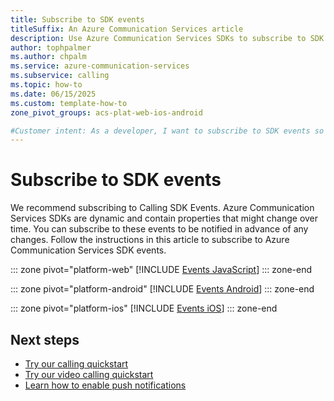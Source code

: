 ```yaml
---
title: Subscribe to SDK events
titleSuffix: An Azure Communication Services article
description: Use Azure Communication Services SDKs to subscribe to SDK events.
author: tophpalmer
ms.author: chpalm
ms.service: azure-communication-services
ms.subservice: calling
ms.topic: how-to 
ms.date: 06/15/2025
ms.custom: template-how-to
zone_pivot_groups: acs-plat-web-ios-android

#Customer intent: As a developer, I want to subscribe to SDK events so that I know when things change.
---
```


# Subscribe to SDK events

We recommend subscribing to Calling SDK Events. Azure Communication Services SDKs are dynamic and contain properties that might change over time. You can subscribe to these events to be notified in advance of any changes. Follow the instructions in this article to subscribe to Azure Communication Services SDK events.

::: zone pivot="platform-web"
[!INCLUDE [Events JavaScript](./includes/events/events-web.md)]
::: zone-end

::: zone pivot="platform-android"
[!INCLUDE [Events Android](./includes/events/events-android.md)]
::: zone-end

::: zone pivot="platform-ios"
[!INCLUDE [Events iOS](./includes/events/events-ios.md)]
::: zone-end

## Next steps

- [Try our calling quickstart](../../quickstarts/voice-video-calling/getting-started-with-calling.md)
- [Try our video calling quickstart](../../quickstarts/voice-video-calling/get-started-with-video-calling.md)
- [Learn how to enable push notifications](./push-notifications.md)